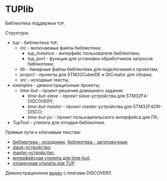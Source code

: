 TUPlib
=======================

Библиотека поддержки `TUP`.

Структура:
* *tup* - библиотека `TUP`;
	- *inc* - включаемые файлы библиотеки;
		* *tup_instance* - интерфейс пользователя библиотеки;
		* *tup_port* - функции для установки обработчиков запросов библиотеки;
	- *lib* - бинарные файлы библиотеки для подключения к проектам;		
	- *project* - проекты для STM32CubeIDE и QtCreator для сборки;		
	- *src* - исходные тексты;
* *examples* - демонстрационные проекты;
	- *time-but* - проект-решение домашнего задания:
		* *time-but-slave* - проект slave-устройства для STM32F4-DISCOVERY;
		* *time-but-master* - проект master-устройства для STM32F429I-DISCO;
		* *time-but-pc* - проект пользовательского интерфейса для ПК;
* *TupTool* - утилита для отладки библиотеки.

Прямые пути к ключевым текстам:
 - [библиотека - исходники](/tup/src), [библиотека - заголовочные](/tup/inc);
 - [slave-устройство](/examples/time-but/time-but-slave/Core/App);
 - [master-устройство](/examples/time-but/time-but-master/Core/time-but);
 - [интерфейсная утилита для time-but](/examples/time-but/time-but-pc);
 - [отладочная утилита для TUP](/TupTool).

Демонстрационное [видео](https://youtu.be/gyw5UKWxKCU) с платами DISCOVERY.
